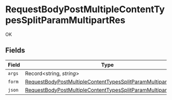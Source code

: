 # RequestBodyPostMultipleContentTypesSplitParamMultipartRes

OK


## Fields

| Field                                                                                                                                                     | Type                                                                                                                                                      | Required                                                                                                                                                  | Description                                                                                                                                               |
| --------------------------------------------------------------------------------------------------------------------------------------------------------- | --------------------------------------------------------------------------------------------------------------------------------------------------------- | --------------------------------------------------------------------------------------------------------------------------------------------------------- | --------------------------------------------------------------------------------------------------------------------------------------------------------- |
| `args`                                                                                                                                                    | Record<string, *string*>                                                                                                                                  | :heavy_minus_sign:                                                                                                                                        | N/A                                                                                                                                                       |
| `form`                                                                                                                                                    | [RequestBodyPostMultipleContentTypesSplitParamMultipartResForm](../../models/operations/requestbodypostmultiplecontenttypessplitparammultipartresform.md) | :heavy_minus_sign:                                                                                                                                        | N/A                                                                                                                                                       |
| `json`                                                                                                                                                    | [RequestBodyPostMultipleContentTypesSplitParamMultipartResJson](../../models/operations/requestbodypostmultiplecontenttypessplitparammultipartresjson.md) | :heavy_minus_sign:                                                                                                                                        | N/A                                                                                                                                                       |